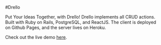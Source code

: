 #Drello

Put Your Ideas Together, with Drello! Drello implements all CRUD actions. Built with Ruby on Rails, PostgreSQL, and ReactJS. The client is deployed on Github Pages, and the server lives on Heroku.

Check out the live demo [here](https://hextobin.github.io/ideaboardclient).

